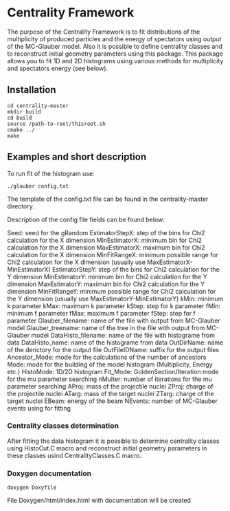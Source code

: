 # Centrality Framework

The purpose of the Centrality Framework is to fit distributions of the multiplicity of produced particles and the energy of spectators using output of the MC-Glauber model.
Also it is possible to define centrality classes and to reconstruct initial geometry parameters using this package.
This package allows you to fit 1D and 2D histograms using various methods for multiplicity and spectators energy (see below).

## Installation

    cd centrality-master
    mkdir build
    cd build
    source /path-to-root/thisroot.sh
    cmake ../
    make


## Examples and short description

To run fit of the histogram use:

    ./glauber config.txt
  
The template of the config.txt file can be found in the centrality-master directory.

Description of the config file fields can be found below:

Seed: seed for the gRandom
EstimatorStepX: step of the bins for Chi2 calculation for the X dimension
MinEstimatorX: minimum bin for Chi2 calculation for the X dimension
MaxEstimatorX: maximum bin for Chi2 calculation for the X dimension
MinFitRangeX: minimum possible range for Chi2 calculation for the X dimension (usually use MaxEstimatorX-MinEstimatorX)
EstimatorStepY: step of the bins for Chi2 calculation for the Y dimension
MinEstimatorY: minimum bin for Chi2 calculation for the Y dimension
MaxEstimatorY: maximum bin for Chi2 calculation for the Y dimension
MinFitRangeY: minimum possible range for Chi2 calculation for the Y dimension (usually use MaxEstimatorY-MinEstimatorY)
kMin: minimum k parameter
kMax: maximum k parameter
kStep: step for k parameter
fMin: minimum f parameter
fMax: maximum f parameter
fStep: step for f parameter
Glauber_filename: name of the file with output from MC-Glauber model
Glauber_treename: name of the tree in the file with output from MC-Glauber model
DataHisto_filename: name of the file with histograme from data
DataHisto_name: name of the histograme from data
OutDirName: name of the derictory for the output file
OutFileIDName: suffix for the output files
Ancestor_Mode: mode for the calculations of the number of ancestors
Mode: mode for the building of the model histogram (Multiplicity, Energy etc.)
HistoMode: 1D/2D histogram
Fit_Mode: GoldenSection/Iteration mode for the mu parameter searching
nMuIter: number of iterations for the mu parameter searching
AProj: mass of the projectile nuclei
ZProj: charge of the projectile nuclei
ATarg: mass of the target nuclei
ZTarg: charge of the target nuclei
EBeam: energy of the beam
NEvents: number of MC-Glauber events using for fitting

### Centrality classes determination

After fitting the data histogram it is possible to determine centrality classes using HistoCut.C macro and reconstruct initial geometry parameters in these classes usind CentralityClasses.C macro.

### Doxygen documentation

    doxygen Doxyfile

File Doxygen/html/index.html with documentation will be created
